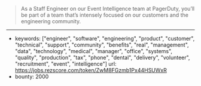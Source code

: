 >As a Staff Engineer on our Event Intelligence team at PagerDuty, you’ll be part of a team that’s intensely focused on our customers and the engineering community.
------
- keywords: ["engineer", "software", "engineering", "product", "customer", "technical", "support", "community", "benefits", "real", "management", "data", "technology", "medical", "manager", "office", "systems", "quality", "production", "tax", "phone", "dental", "delivery", "volunteer", "recruitment", "event", "intelligence"]
url: https://jobs.rezscore.com/token/ZwM8FGzmb1Px44HSUWxR
- bounty: 2000
